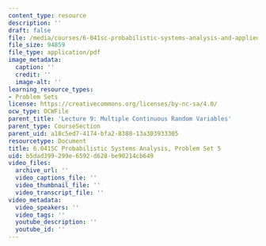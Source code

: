 ```yaml
---
content_type: resource
description: ''
draft: false
file: /media/courses/6-041sc-probabilistic-systems-analysis-and-applied-probability-fall-2013/b5dad399299e6592d628be90214cb649_MIT6_041SCF13_assn05.pdf
file_size: 94859
file_type: application/pdf
image_metadata:
  caption: ''
  credit: ''
  image-alt: ''
learning_resource_types:
- Problem Sets
license: https://creativecommons.org/licenses/by-nc-sa/4.0/
ocw_type: OCWFile
parent_title: 'Lecture 9: Multiple Continuous Random Variables'
parent_type: CourseSection
parent_uid: a18c5ed7-4174-bfa2-8380-13a303933305
resourcetype: Document
title: 6.041SC Probabilistic Systems Analysis, Problem Set 5
uid: b5dad399-299e-6592-d628-be90214cb649
video_files:
  archive_url: ''
  video_captions_file: ''
  video_thumbnail_file: ''
  video_transcript_file: ''
video_metadata:
  video_speakers: ''
  video_tags: ''
  youtube_description: ''
  youtube_id: ''
---
```


